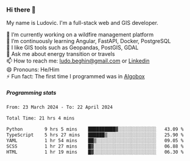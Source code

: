### Hi there 👋

My name is Ludovic. I'm a full-stack web and GIS developer.

 🔭 I’m currently working on a wildfire management platform<br/>
 🌱 I’m continuously learning Angular, FastAPI, Docker, PostgreSQL<br/>
 👯 I like GIS tools such as Geopandas, PostGIS, GDAL<br/>
 💬 Ask me about energy transition or travels<br/>
 📫 How to reach me: ludo.beghin@gmail.com or [Linkedin](https://www.linkedin.com/in/ludovic-beghin/)<br/>
 😄 Pronouns: He/Him<br/>
 ⚡ Fun fact: The first time I programmed was in [Algobox](https://fr.wikipedia.org/wiki/Algobox)<br/>

##### Programming stats
<!--START_SECTION:waka-->

```txt
From: 23 March 2024 - To: 22 April 2024

Total Time: 21 hrs 4 mins

Python        9 hrs 5 mins    ██████████▓░░░░░░░░░░░░░░   43.09 %
TypeScript    5 hrs 27 mins   ██████▒░░░░░░░░░░░░░░░░░░   25.90 %
YAML          1 hr 54 mins    ██▒░░░░░░░░░░░░░░░░░░░░░░   09.05 %
SCSS          1 hr 27 mins    █▓░░░░░░░░░░░░░░░░░░░░░░░   06.88 %
HTML          1 hr 19 mins    █▓░░░░░░░░░░░░░░░░░░░░░░░   06.30 %
```

<!--END_SECTION:waka-->

